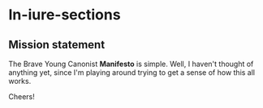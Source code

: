# In-iure-sections

## Mission statement

The Brave Young Canonist **Manifesto** is simple. Well, I haven't thought of anything yet, since I'm playing around trying to get a sense of how this all works.

Cheers!
